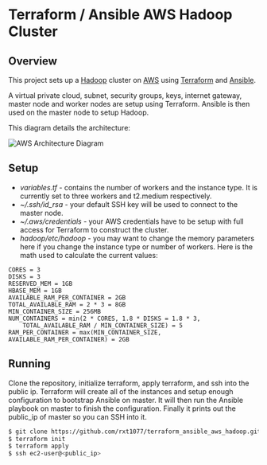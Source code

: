 # Terraform / Ansible AWS Hadoop Cluster

## Overview

This project sets up a [Hadoop](https://hadoop.apache.org) cluster on
[AWS](https://aws.amazon.com) using [Terraform](https://www.terraform.io) and
[Ansible](https://www.ansible.com).

A virtual private cloud, subnet, security groups, keys, internet gateway,
master node and worker nodes are setup using Terraform. Ansible is then used on
the master node to setup Hadoop.

This diagram details the architecture:

![AWS Architecture Diagram](https://github.com/rxt1077/terraform_ansible_aws_hadoop/blob/master/diagrams/diagram.png "AWS Architecture Diagram")

## Setup

* *variables.tf* - contains the number of workers and the instance type. It is
currently set to three workers and t2.medium respectively.
* *~/.ssh/id_rsa* - your default SSH key will be used to connect to the master
node.
* *~/.aws/credentials* - your AWS credentials have to be setup with full
access for Terraform to construct the cluster.
* *hadoop/etc/hadoop* - you may want to change the memory parameters here if you
change the instance type or number of workers. Here is the math used to
calculate the current values: 
```
CORES = 3
DISKS = 3
RESERVED_MEM = 1GB
HBASE_MEM = 1GB
AVAILABLE_RAM_PER_CONTAINER = 2GB
TOTAL_AVAILABLE_RAM = 2 * 3 = 8GB
MIN_CONTAINER_SIZE = 256MB
NUM_CONTAINERS = min(2 * CORES, 1.8 * DISKS = 1.8 * 3,
    TOTAL_AVAILABLE_RAM / MIN_CONTAINER_SIZE) = 5 
RAM_PER_CONTAINER = max(MIN_CONTAINER_SIZE, AVAILABLE_RAM_PER_CONTAINER) = 2GB
```
## Running

Clone the repository, initialize terraform, apply terraform, and ssh into the
public ip. Terraform will create all of the instances and setup enough
configuration to bootstrap Ansible on master. It will then run the Ansible
playbook on master to finish the configuration. Finally it prints out the
public_ip of master so you can SSH into it.
```bash
$ git clone https://github.com/rxt1077/terraform_ansible_aws_hadoop.git
$ terraform init
$ terraform apply
$ ssh ec2-user@<public_ip>
```
